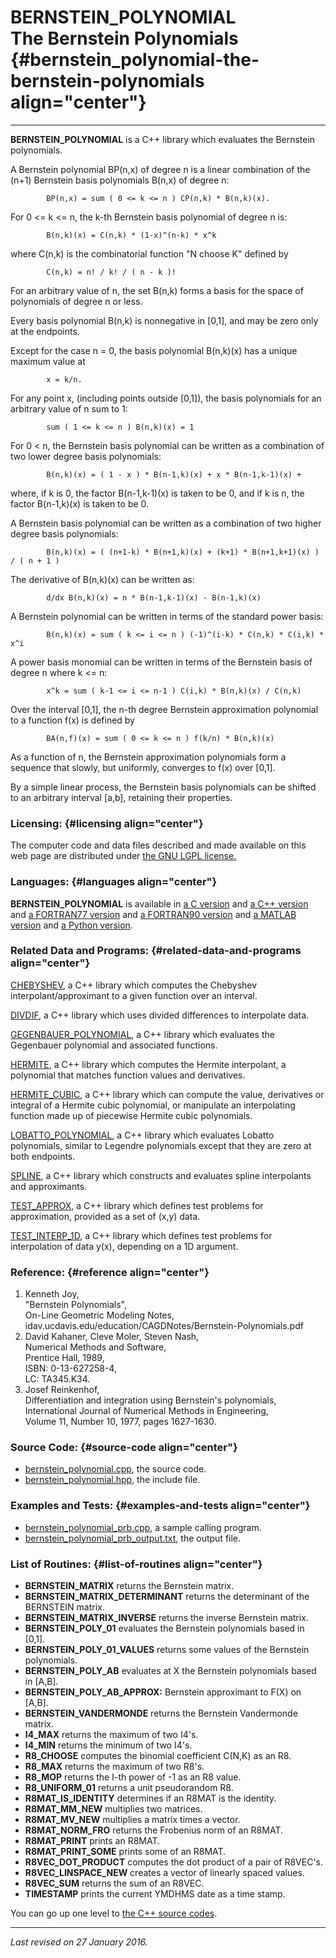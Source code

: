 BERNSTEIN\_POLYNOMIAL\
The Bernstein Polynomials {#bernstein_polynomial-the-bernstein-polynomials align="center"}
=========================

------------------------------------------------------------------------

**BERNSTEIN\_POLYNOMIAL** is a C++ library which evaluates the Bernstein
polynomials.

A Bernstein polynomial BP(n,x) of degree n is a linear combination of
the (n+1) Bernstein basis polynomials B(n,x) of degree n:

            BP(n,x) = sum ( 0 <= k <= n ) CP(n,k) * B(n,k)(x).
          

For 0 &lt;= k &lt;= n, the k-th Bernstein basis polynomial of degree n
is:

            B(n,k)(x) = C(n,k) * (1-x)^(n-k) * x^k
          

where C(n,k) is the combinatorial function "N choose K" defined by

            C(n,k) = n! / k! / ( n - k )!
          

For an arbitrary value of n, the set B(n,k) forms a basis for the space
of polynomials of degree n or less.

Every basis polynomial B(n,k) is nonnegative in \[0,1\], and may be zero
only at the endpoints.

Except for the case n = 0, the basis polynomial B(n,k)(x) has a unique
maximum value at

            x = k/n.
          

For any point x, (including points outside \[0,1\]), the basis
polynomials for an arbitrary value of n sum to 1:

            sum ( 1 <= k <= n ) B(n,k)(x) = 1
          

For 0 &lt; n, the Bernstein basis polynomial can be written as a
combination of two lower degree basis polynomials:

            B(n,k)(x) = ( 1 - x ) * B(n-1,k)(x) + x * B(n-1,k-1)(x) +
          

where, if k is 0, the factor B(n-1,k-1)(x) is taken to be 0, and if k is
n, the factor B(n-1,k)(x) is taken to be 0.

A Bernstein basis polynomial can be written as a combination of two
higher degree basis polynomials:

            B(n,k)(x) = ( (n+1-k) * B(n+1,k)(x) + (k+1) * B(n+1,k+1)(x) ) / ( n + 1 )
          

The derivative of B(n,k)(x) can be written as:

            d/dx B(n,k)(x) = n * B(n-1,k-1)(x) - B(n-1,k)(x)
          

A Bernstein polynomial can be written in terms of the standard power
basis:

            B(n,k)(x) = sum ( k <= i <= n ) (-1)^(i-k) * C(n,k) * C(i,k) * x^i
          

A power basis monomial can be written in terms of the Bernstein basis of
degree n where k &lt;= n:

            x^k = sum ( k-1 <= i <= n-1 ) C(i,k) * B(n,k)(x) / C(n,k)
          

Over the interval \[0,1\], the n-th degree Bernstein approximation
polynomial to a function f(x) is defined by

            BA(n,f)(x) = sum ( 0 <= k <= n ) f(k/n) * B(n,k)(x)
          

As a function of n, the Bernstein approximation polynomials form a
sequence that slowly, but uniformly, converges to f(x) over \[0,1\].

By a simple linear process, the Bernstein basis polynomials can be
shifted to an arbitrary interval \[a,b\], retaining their properties.

### Licensing: {#licensing align="center"}

The computer code and data files described and made available on this
web page are distributed under [the GNU LGPL
license.](../../txt/gnu_lgpl.txt)

### Languages: {#languages align="center"}

**BERNSTEIN\_POLYNOMIAL** is available in [a C
version](../../c_src/bernstein_polynomial/bernstein_polynomial.html) and
[a C++
version](../../cpp_src/bernstein_polynomial/bernstein_polynomial.html)
and [a FORTRAN77
version](../../f77_src/bernstein_polynomial/bernstein_polynomial.html)
and [a FORTRAN90
version](../../f_src/bernstein_polynomial/bernstein_polynomial.html) and
[a MATLAB
version](../../m_src/bernstein_polynomial/bernstein_polynomial.html) and
[a Python
version](../../py_src/bernstein_polynomial/bernstein_polynomial.html).

### Related Data and Programs: {#related-data-and-programs align="center"}

[CHEBYSHEV](../../cpp_src/chebyshev/chebyshev.html), a C++ library which
computes the Chebyshev interpolant/approximant to a given function over
an interval.

[DIVDIF](../../cpp_src/divdif/divdif.html), a C++ library which uses
divided differences to interpolate data.

[GEGENBAUER\_POLYNOMIAL](../../cpp_src/gegenbauer_polynomial/gegenbauer_polynomial.html),
a C++ library which evaluates the Gegenbauer polynomial and associated
functions.

[HERMITE](../../cpp_src/hermite/hermite.html), a C++ library which
computes the Hermite interpolant, a polynomial that matches function
values and derivatives.

[HERMITE\_CUBIC](../../cpp_src/hermite_cubic/hermite_cubic.html), a C++
library which can compute the value, derivatives or integral of a
Hermite cubic polynomial, or manipulate an interpolating function made
up of piecewise Hermite cubic polynomials.

[LOBATTO\_POLYNOMIAL](../../cpp_src/lobatto_polynomial/lobatto_polynomial.html),
a C++ library which evaluates Lobatto polynomials, similar to Legendre
polynomials except that they are zero at both endpoints.

[SPLINE](../../cpp_src/spline/spline.html), a C++ library which
constructs and evaluates spline interpolants and approximants.

[TEST\_APPROX](../../cpp_src/test_approx/test_approx.html), a C++
library which defines test problems for approximation, provided as a set
of (x,y) data.

[TEST\_INTERP\_1D](../../cpp_src/test_interp_1d/test_interp_1d.html), a
C++ library which defines test problems for interpolation of data y(x),
depending on a 1D argument.

### Reference: {#reference align="center"}

1.  Kenneth Joy,\
    "Bernstein Polynomials",\
    On-Line Geometric Modeling Notes,\
    idav.ucdavis.edu/education/CAGDNotes/Bernstein-Polynomials.pdf
2.  David Kahaner, Cleve Moler, Steven Nash,\
    Numerical Methods and Software,\
    Prentice Hall, 1989,\
    ISBN: 0-13-627258-4,\
    LC: TA345.K34.
3.  Josef Reinkenhof,\
    Differentiation and integration using Bernstein's polynomials,\
    International Journal of Numerical Methods in Engineering,\
    Volume 11, Number 10, 1977, pages 1627-1630.

### Source Code: {#source-code align="center"}

-   [bernstein\_polynomial.cpp](bernstein_polynomial.cpp), the source
    code.
-   [bernstein\_polynomial.hpp](bernstein_polynomial.hpp), the include
    file.

### Examples and Tests: {#examples-and-tests align="center"}

-   [bernstein\_polynomial\_prb.cpp](bernstein_polynomial_prb.cpp), a
    sample calling program.
-   [bernstein\_polynomial\_prb\_output.txt](bernstein_polynomial_prb_output.txt),
    the output file.

### List of Routines: {#list-of-routines align="center"}

-   **BERNSTEIN\_MATRIX** returns the Bernstein matrix.
-   **BERNSTEIN\_MATRIX\_DETERMINANT** returns the determinant of the
    BERNSTEIN matrix.
-   **BERNSTEIN\_MATRIX\_INVERSE** returns the inverse Bernstein matrix.
-   **BERNSTEIN\_POLY\_01** evaluates the Bernstein polynomials based in
    \[0,1\].
-   **BERNSTEIN\_POLY\_01\_VALUES** returns some values of the Bernstein
    polynomials.
-   **BERNSTEIN\_POLY\_AB** evaluates at X the Bernstein polynomials
    based in \[A,B\].
-   **BERNSTEIN\_POLY\_AB\_APPROX:** Bernstein approximant to F(X) on
    \[A,B\].
-   **BERNSTEIN\_VANDERMONDE** returns the Bernstein Vandermonde matrix.
-   **I4\_MAX** returns the maximum of two I4's.
-   **I4\_MIN** returns the minimum of two I4's.
-   **R8\_CHOOSE** computes the binomial coefficient C(N,K) as an R8.
-   **R8\_MAX** returns the maximum of two R8's.
-   **R8\_MOP** returns the I-th power of -1 as an R8 value.
-   **R8\_UNIFORM\_01** returns a unit pseudorandom R8.
-   **R8MAT\_IS\_IDENTITY** determines if an R8MAT is the identity.
-   **R8MAT\_MM\_NEW** multiplies two matrices.
-   **R8MAT\_MV\_NEW** multiplies a matrix times a vector.
-   **R8MAT\_NORM\_FRO** returns the Frobenius norm of an R8MAT.
-   **R8MAT\_PRINT** prints an R8MAT.
-   **R8MAT\_PRINT\_SOME** prints some of an R8MAT.
-   **R8VEC\_DOT\_PRODUCT** computes the dot product of a pair of
    R8VEC's.
-   **R8VEC\_LINSPACE\_NEW** creates a vector of linearly spaced values.
-   **R8VEC\_SUM** returns the sum of an R8VEC.
-   **TIMESTAMP** prints the current YMDHMS date as a time stamp.

You can go up one level to [the C++ source codes](../cpp_src.html).

------------------------------------------------------------------------

*Last revised on 27 January 2016.*
